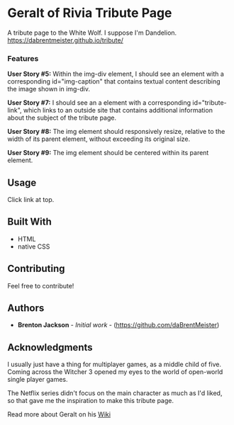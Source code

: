 # Geralt of Rivia Tribute Page

A tribute page to the White Wolf. I suppose I'm Dandelion.
https://dabrentmeister.github.io/tribute/

### Features

**User Story #5:** Within the img-div element, I should see an element with a corresponding id="img-caption" that contains textual content describing the image shown in img-div.

**User Story #7:** I should see an a element with a corresponding id="tribute-link", which links to an outside site that contains additional information about the subject of the tribute page. 

**User Story #8:** The img element should responsively resize, relative to the width of its parent element, without exceeding its original size.

**User Story #9:** The img element should be centered within its parent element.

## Usage

Click link at top.

## Built With

* HTML
* native CSS

## Contributing

Feel free to contribute!


## Authors

* **Brenton Jackson** - *Initial work* - (https://github.com/daBrentMeister)

## Acknowledgments

I usually just have a thing for multiplayer games, as a middle child of five.
Coming across the Witcher 3 opened my eyes to the world of open-world single
player games. 

The Netflix series didn't focus on the main character as much
as I'd liked, so that gave me the inspiration to make this tribute page.

Read more about Geralt on his [Wiki](https://witcher.fandom.com/wiki/Geralt_of_Rivia)
